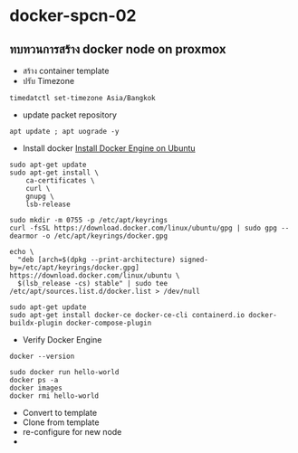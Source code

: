 # docker-spcn-02
 
## ทบทวนการสร้าง docker node on proxmox
- สร้าง container template
- ปรับ Timezone
```shell
timedatctl set-timezone Asia/Bangkok
```
- update packet repository
```shell
apt update ; apt uograde -y
```
- Install docker
[Install Docker Engine on Ubuntu](https://docs.docker.com/engine/install/ubuntu/)
```shell
sudo apt-get update
sudo apt-get install \
    ca-certificates \
    curl \
    gnupg \
    lsb-release

sudo mkdir -m 0755 -p /etc/apt/keyrings
curl -fsSL https://download.docker.com/linux/ubuntu/gpg | sudo gpg --dearmor -o /etc/apt/keyrings/docker.gpg

echo \
  "deb [arch=$(dpkg --print-architecture) signed-by=/etc/apt/keyrings/docker.gpg] https://download.docker.com/linux/ubuntu \
  $(lsb_release -cs) stable" | sudo tee /etc/apt/sources.list.d/docker.list > /dev/null

sudo apt-get update
sudo apt-get install docker-ce docker-ce-cli containerd.io docker-buildx-plugin docker-compose-plugin
```
- Verify Docker Engine
```shell
docker --version

sudo docker run hello-world
docker ps -a
docker images
docker rmi hello-world
```
- Convert to template
- Clone from template
- re-configure for new node
- 
